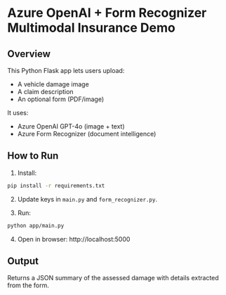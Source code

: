 # Azure OpenAI + Form Recognizer Multimodal Insurance Demo

## Overview
This Python Flask app lets users upload:
- A vehicle damage image
- A claim description
- An optional form (PDF/image)

It uses:
- Azure OpenAI GPT-4o (image + text)
- Azure Form Recognizer (document intelligence)

## How to Run

1. Install:
```bash
pip install -r requirements.txt
```

2. Update keys in `main.py` and `form_recognizer.py`.

3. Run:
```bash
python app/main.py
```

4. Open in browser: http://localhost:5000

## Output
Returns a JSON summary of the assessed damage with details extracted from the form.
